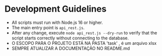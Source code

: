  # Development Guidelines

- All scripts must run with Node.js 16 or higher.
- The main entry point is `api_rest.js`.
- After any change, execute `node api_rest.js --dry-run` to verify that the script starts correctly without connecting to the database.
- O ESCOPO PARA O PROJETO ESTÁ NA PASTA 'task' , é um arquivo xlsx
- SEMPRE ATUALIZAR A DOCUMENTAÇÃO NO README.md
